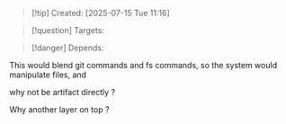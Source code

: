 
>[!tip] Created: [2025-07-15 Tue 11:16]

>[!question] Targets: 

>[!danger] Depends: 

This would blend git commands and fs commands, so the system would manipulate files, and

why not be artifact directly ?

Why another layer on top ?